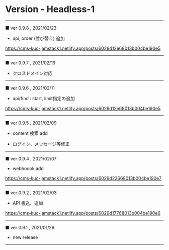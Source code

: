 
# Version - Headless-1

***
■ ver 0.9.8 , 2021/02/23

* api, order (並び替え) 追加

https://cms-kuc-jamstack1.netlify.app/posts/6029d12e68013b004be190e5

***
■ ver 0.9.7 , 2021/02/19

* クロスドメイン対応

***
■ ver 0.9.6 , 2021/02/11

* api/find : start, limit指定の追加

https://cms-kuc-jamstack1.netlify.app/posts/6029d12e68013b004be190e5

***
■ ver 0.9.5 , 2021/02/09

* content 検索 add

* ログイン、メッセージ等修正

***
■ ver 0.9.4 , 2021/02/07

* webhoook add

https://cms-kuc-jamstack1.netlify.app/posts/6029d22668013b004be190e7

***
■ ver 0.9.2 , 2021/02/03

* API 書込、追加

https://cms-kuc-jamstack1.netlify.app/posts/6029d17768013b004be190e6

***
■ ver 0.9.1 , 2021/01/29

* new release

***
